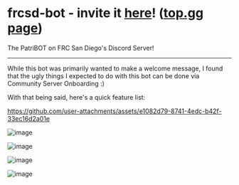 # frcsd-bot - invite it [here](https://discord.com/oauth2/authorize?client_id=1270238395519733812&scope=bot&permissions=8)! ([top.gg page](https://top.gg/bot/1270238395519733812))
The PatriBOT on FRC San Diego's Discord Server!

-------


While this bot was primarily wanted to make a welcome message, 
I found that the ugly things I expected to do with this bot can be done via Community Server Onboarding :)

With that being said, here's a quick feature list:

https://github.com/user-attachments/assets/e1082d79-8741-4edc-b42f-33ec16d2a01e

![image](https://github.com/user-attachments/assets/1f16be6c-9274-44cc-8e6b-01a4cf948176)


![image](https://github.com/user-attachments/assets/b70ccc50-1faa-4284-b0ea-1a99c6f4a830)


![image](https://github.com/user-attachments/assets/ce477371-f11a-4637-b0fe-e3481039530c)


![image](https://github.com/user-attachments/assets/12083d76-3cd0-446a-a41b-140914197e6d)
